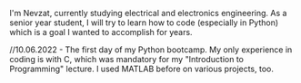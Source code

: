I'm Nevzat, currently studying electrical and electronics engineering. As a senior year student, I will try to learn how to code (especially in Python) 
which is a goal I wanted to accomplish for years.

//10.06.2022 - The first day of my Python bootcamp. My only experience in coding is with C, which was mandatory for my "Introduction to Programming" lecture. I used MATLAB
before on various projects, too.

